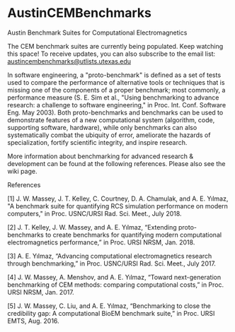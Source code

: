 # AustinCEMBenchmarks
Austin Benchmark Suites for Computational Electromagnetics

The CEM benchmark suites are currently being populated. Keep watching this space! 
To receive updates, you can also subscribe to the email list: austincembenchmarks@utlists.utexas.edu

In software engineering, a "proto-benchmark" is defined as a set of tests used to compare the performance of alternative tools or techniques that is missing one of the components of a proper benchmark; most commonly, a performance measure (S. E. Sim et al., "Using benchmarking to advance research: a challenge to software engineering," in Proc. Int. Conf. Software Eng. May 2003). Both proto-benchmarks and benchmarks can be used to demonstrate features of a new computational system (algorithm, code, supporting software, hardware), while only benchmarks can also systematically combat the ubiquity of error, ameliorate the hazards of specialization, fortify scientific integrity, and inspire research.

More information about benchmarking for advanced research & development can be found at the following references. Please also see the wiki page.

References

[1] J. W. Massey, J. T. Kelley, C. Courtney, D. A. Chamulak, and A. E. Yılmaz, "A benchmark suite for quantifying RCS simulation performance on modern computers," in Proc. USNC/URSI Rad. Sci. Meet., July 2018.

[2]	J. T. Kelley, J. W. Massey, and A. E. Yılmaz, “Extending proto-benchmarks to create benchmarks for quantifying modern computational electromagnetics performance,” in Proc. URSI NRSM, Jan. 2018.

[3]	A. E. Yılmaz, “Advancing computational electromagnetics research through benchmarking,” in Proc. USNC/URSI Rad. Sci. Meet., July 2017.

[4]	J. W. Massey, A. Menshov, and A. E. Yılmaz, “Toward next-generation benchmarking of CEM methods: comparing computational costs,” in Proc. URSI NRSM, Jan. 2017.

[5]	J. W. Massey, C. Liu, and A. E. Yılmaz, “Benchmarking to close the credibility gap: A computational BioEM benchmark suite,” in Proc. URSI EMTS, Aug. 2016.


